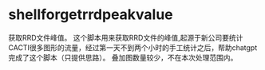 # shellforgetrrdpeakvalue
获取RRD文件峰值。
这个脚本用来获取RRD文件的峰值,起源于新公司要统计CACTI很多图形的流量，经过第一天不到两个小时的手工统计之后，帮助chatgpt完成了这个脚本（只提供思路）。
叠加图数量较少，不在本次处理范围内。
